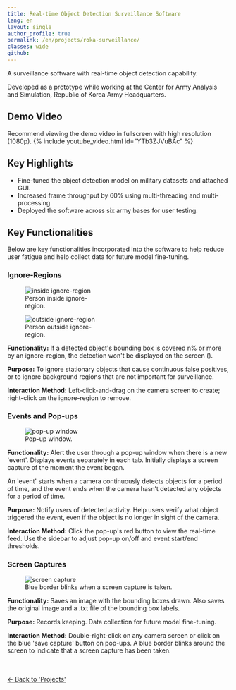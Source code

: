 ```yaml
---
title: Real-time Object Detection Surveillance Software
lang: en
layout: single
author_profile: true
permalink: /en/projects/roka-surveillance/
classes: wide
github:
---
```


A surveillance software with real-time object detection capability.

Developed as a prototype while working at the Center for Army Analysis and Simulation, Republic of Korea Army Headquarters.

## Demo Video

Recommend viewing the demo video in fullscreen with high resolution (1080p).
{% include youtube_video.html id="YTb3ZJVuBAc" %}

## Key Highlights

- Fine-tuned the object detection model on military datasets and attached GUI.
- Increased frame throughput by 60% using multi-threading and multi-processing.
- Deployed the software across six army bases for user testing.

## Key Functionalities

Below are key functionalities incorporated into the software to help reduce user fatigue and help collect data for future model fine-tuning.

### Ignore-Regions

<div class="side-by-side">
  <figure style="width: 35%" class="responsive-width" id="ignore-region1">
    <img
      src="{{ site.url }}{{ site.baseurl }}/assets/images/roka-surveillance/ignore-region1.png"
      alt="inside ignore-region">
    <figcaption>Person inside ignore-region.</figcaption>
  </figure>
  <figure style="width: 35%" class="responsive-width">
    <img
      src="{{ site.url }}{{ site.baseurl }}/assets/images/roka-surveillance/ignore-region2.jpg"
      alt="outside ignore-region">
    <figcaption>Person outside ignore-region.</figcaption>
  </figure>
</div>

**Functionality:** If a detected object's bounding box is covered n% or more by an ignore-region, the detection won't be displayed on the screen (<span data-figure-ref="ignore-region1"></span>).

**Purpose:** To ignore stationary objects that cause continuous false positives, or to ignore background regions that are not important for surveillance.

**Interaction Method:** Left-click-and-drag on the camera screen to create; right-click on the ignore-region to remove.

### Events and Pop-ups

<figure style="width: 500px" class="align-left">
  <img
    src="{{ site.url }}{{ site.baseurl }}/assets/images/roka-surveillance/pop-up.png"
    alt="pop-up window">
  <figcaption>Pop-up window.</figcaption>
</figure>

**Functionality:** Alert the user through a pop-up window when there is a new 'event'. Displays events separately in each tab. Initially displays a screen capture of the moment the event began.

An 'event' starts when a camera continuously detects objects for a period of time, and the event ends when the camera hasn’t detected any objects for a period of time.

**Purpose:** Notify users of detected activity. Help users verify what object triggered the event, even if the object is no longer in sight of the camera.

**Interaction Method:** Click the pop-up's red button to view the real-time feed. Use the sidebar to adjust pop-up on/off and event start/end thresholds.

### Screen Captures

<figure style="width: 500px" class="align-left">
  <img
    src="{{ site.url }}{{ site.baseurl }}/assets/images/roka-surveillance/screen-capture.png"
    alt="screen capture">
  <figcaption>Blue border blinks when a screen capture is taken.</figcaption>
</figure>

**Functionality:** Saves an image with the bounding boxes drawn. Also saves the original image and a .txt file of the bounding box labels.

**Purpose:** Records keeping. Data collection for future model fine-tuning.

**Interaction Method:** Double-right-click on any camera screen or click on the blue 'save capture' button on pop-ups. A blue border blinks around the screen to indicate that a screen capture has been taken.

<br><br>
<a href="{{ site.url }}{{ site.baseurl }}/en/projects/">← Back to 'Projects'</a>
